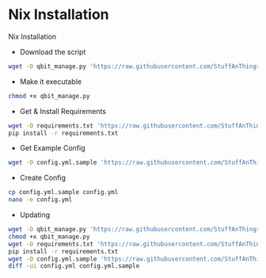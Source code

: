 # Nix Installation
Nix Installation

* Download the script

```bash
wget -O qbit_manage.py 'https://raw.githubusercontent.com/StuffAnThings/qbit_manage/master/qbit_manage.py'
```

* Make it executable

```bash
chmod +x qbit_manage.py
```

* Get & Install Requirements

```bash
wget -O requirements.txt 'https://raw.githubusercontent.com/StuffAnThings/qbit_manage/master/requirements.txt'
pip install -r requirements.txt
```

* Get Example Config

```bash
wget -O config.yml.sample 'https://raw.githubusercontent.com/StuffAnThings/qbit_manage/master/config.yml.sample'
```

* Create Config

```bash
cp config.yml.sample config.yml
nano -e config.yml
```

* Updating

```bash
wget -O qbit_manage.py 'https://raw.githubusercontent.com/StuffAnThings/qbit_manage/master/qbit_manage.py'
chmod +x qbit_manage.py
wget -O requirements.txt 'https://raw.githubusercontent.com/StuffAnThings/qbit_manage/master/requirements.txt'
pip install -r requirements.txt
wget -O config.yml.sample 'https://raw.githubusercontent.com/StuffAnThings/qbit_manage/master/config.yml.sample'
diff -ui config.yml config.yml.sample
```

